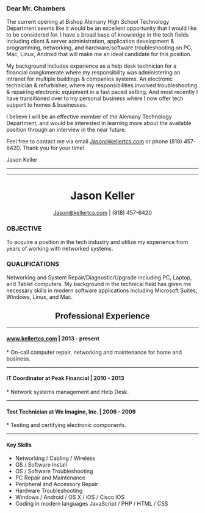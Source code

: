 <h6 hidden>Cover Letter</h6>
<h3>Dear Mr. Chambers</h3>
<p>The current opening at Bishop Alemany High School Technology Department seems like it would be an excellent opportunity that I would like to be considered for. I have a broad base of knowledge in the tech fields including client & server administration, application development & programming, networking, and hardware/software troubleshooting on PC, Mac, Linux, Android that will make me an ideal candidate for this position.</p>
<p>My background includes experience as a help desk technician for a financial conglomerate where my responsibility was administering an intranet for multiple buildings & companies systems. An electronic technician & refurbisher, where my responsibilities involved troubleshooting & repairing electronic equipment in a fast paced setting. And most recently I have transitioned over to my personal business where I now offer tech support to homes & businesses.</p>
<p>I believe I will be an effective member of the Alemany Technology Department, and would be interested in learning more about the available position through an interview in the near future.</p>
<p>Feel free to contact me via email <a href="mailto:Jason@kellertcs.com">Jason@kellertcs.com</a> or phone (818) 457-6420. Thank you for your time!</p>

<p>Jason Keller</p>
<hr>
<hr>
<h1 align="center">Jason Keller</h1>
<p align="center"><a href="mailto:Jason@kellertcs.com">Jason@kellertcs.com</a> | (818) 457-6420</p>
<h3>OBJECTIVE</h3>
<p>To acquire a position in the tech industry and utilize my experience from years of working with networked systems.</p>
<h3>QUALIFICATIONS</h3>
<p>Networking and System Repair/Diagnostic/Upgrade including PC, Laptop, and Tablet computers. My background in the technical field has given me necessary skills in modern software applications including Microsoft Suites, Windows, Linux, and Mac.</p>

<h2 align="center">Professional Experience</h2>
<hr>
<h4><a href="#top">www.kellertcs.com</a> | 2013 - present</h4> 
  * On-call computer repair, networking and maintenance for home and business.
<hr>
<h4>IT Coordinator at Peak Financial | 2010 - 2013</h4>
  * Network systems management and Help Desk.
<hr>
<h4>Test Technician at We Imagine, Inc. | 2006 - 2009</h4>
  * Testing and certifying electronic components.
<hr>
<h4>Key Skills</h4>
<ul class="keySkills">
<li>Networking / Cabling / Wireless</li>
<li>OS / Software Install</li>
<li>OS / Software Troubleshooting</li>
<li>PC Repair and Maintenance</li>
<li>Peripheral and Accessory Repair</li>
<li>Hardware Troubleshooting</li>
<li>Windows / Android / OS X / iOS / Cisco IOS</li>
<li>Coding in modern languages JavaScript / PHP / HTML / CSS</li>
</ul>
